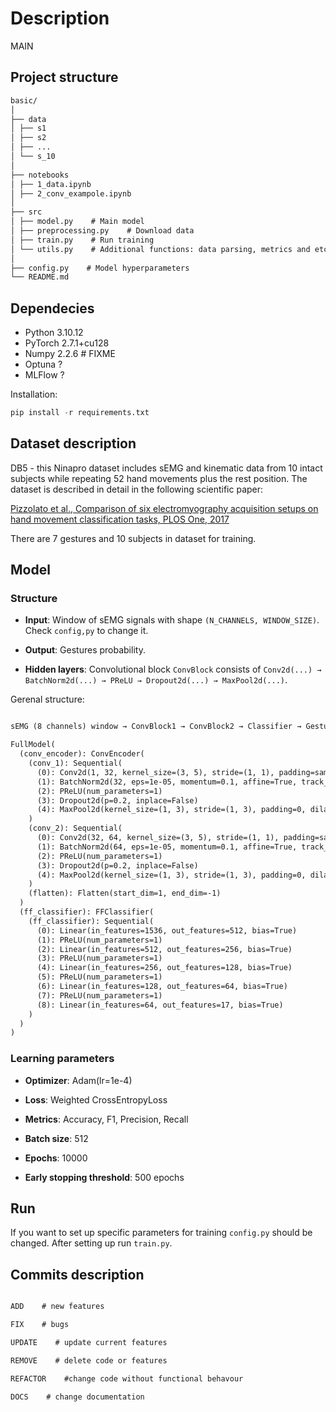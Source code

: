 # Description

MAIN

## Project structure

```markdown
basic/
│
├── data
│ ├── s1
│ ├── s2
│ ├── ...
│ └── s_10
│
├── notebooks
│ ├── 1_data.ipynb
│ ├── 2_conv_exampole.ipynb
│
├── src
│ ├── model.py    # Main model
│ ├── preprocessing.py    # Download data 
│ ├── train.py    # Run training
│ └── utils.py    # Additional functions: data parsing, metrics and etc.
│
├── config.py    # Model hyperparameters
└── README.md
```

## Dependecies

- Python 3.10.12
- PyTorch 2.7.1+cu128
- Numpy 2.2.6    # FIXME
- Optuna ?
- MLFlow ?

Installation:

```python
pip install -r requirements.txt
```

## Dataset description

DB5 - this Ninapro dataset includes sEMG and kinematic data from 10 intact subjects while repeating 52 hand movements plus the rest position.
The dataset is described in detail in the following scientific paper:

[Pizzolato et al., Comparison of six electromyography acquisition setups on hand movement classification tasks, PLOS One, 2017](https://pubmed.ncbi.nlm.nih.gov/29023548/)

There are 7 gestures and 10 subjects in dataset for training.

## Model

### Structure

- **Input**: Window of sEMG signals with shape `(N_CHANNELS, WINDOW_SIZE)`. Check `config,py` to change it.

- **Output**: Gestures probability.

- **Hidden layers**: Convolutional block `ConvBlock` consists of `Conv2d(...) →  BatchNorm2d(...) → PReLU → Dropout2d(...) → MaxPool2d(...)`.

Gerenal structure:

```markdown

sEMG (8 channels) window → ConvBlock1 → ConvBlock2 → Classifier → Gestures probabilities 

FullModel(
  (conv_encoder): ConvEncoder(
    (conv_1): Sequential(
      (0): Conv2d(1, 32, kernel_size=(3, 5), stride=(1, 1), padding=same)
      (1): BatchNorm2d(32, eps=1e-05, momentum=0.1, affine=True, track_running_stats=True)
      (2): PReLU(num_parameters=1)
      (3): Dropout2d(p=0.2, inplace=False)
      (4): MaxPool2d(kernel_size=(1, 3), stride=(1, 3), padding=0, dilation=1, ceil_mode=False)
    )
    (conv_2): Sequential(
      (0): Conv2d(32, 64, kernel_size=(3, 5), stride=(1, 1), padding=same)
      (1): BatchNorm2d(64, eps=1e-05, momentum=0.1, affine=True, track_running_stats=True)
      (2): PReLU(num_parameters=1)
      (3): Dropout2d(p=0.2, inplace=False)
      (4): MaxPool2d(kernel_size=(1, 3), stride=(1, 3), padding=0, dilation=1, ceil_mode=False)
    )
    (flatten): Flatten(start_dim=1, end_dim=-1)
  )
  (ff_classifier): FFClassifier(
    (ff_classifier): Sequential(
      (0): Linear(in_features=1536, out_features=512, bias=True)
      (1): PReLU(num_parameters=1)
      (2): Linear(in_features=512, out_features=256, bias=True)
      (3): PReLU(num_parameters=1)
      (4): Linear(in_features=256, out_features=128, bias=True)
      (5): PReLU(num_parameters=1)
      (6): Linear(in_features=128, out_features=64, bias=True)
      (7): PReLU(num_parameters=1)
      (8): Linear(in_features=64, out_features=17, bias=True)
    )
  )
)

```

### Learning parameters

- **Optimizer**: Adam(lr=1e-4)

- **Loss**: Weighted CrossEntropyLoss

- **Metrics**: Accuracy, F1, Precision, Recall

- **Batch size**: 512

- **Epochs**: 10000

- **Early stopping threshold**: 500 epochs

## Run

If you want to set up specific parameters for training `config.py` should be changed. After setting up run `train.py`.

## Commits description

```markdown

ADD    # new features

FIX    # bugs

UPDATE    # update current features

REMOVE    # delete code or features

REFACTOR    #change code without functional behavour

DOCS    # change documentation

```
